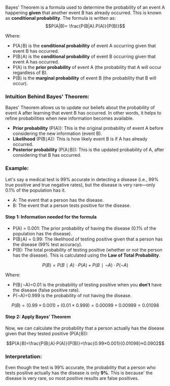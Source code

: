 Bayes' Theorem is a formula used to determine the probability of an event A happening **given** that another event B has already occurred. This is known as **conditional probability**. The formula is written as:
$$P(A|B)= \frac{P(B|A).P(A)}{P(B)}$$

Where:

- P(A∣B) is the **conditional probability** of event A occurring given that event B has occurred.
- P(B∣A) is the **conditional probability** of event B occurring given that event A has occurred.
- P(A) is the **prior probability** of event A (the probability that A will occur regardless of B).
- P(B) is the **marginal probability** of event B (the probability that B will occur).

### **Intuition Behind Bayes' Theorem**:

Bayes' Theorem allows us to update our beliefs about the probability of event A after learning that event B has occurred. In other words, it helps to refine probabilities when new information becomes available.

- **Prior probability** (P(A)): This is the original probability of event A before considering the new information (event B).
- **Likelihood** (P(B∣A)): This is how likely event B is if A has already occurred.
- **Posterior probability** (P(A∣B)): This is the updated probability of A, after considering that B has occurred.

### **Example**:

Let's say a medical test is 99% accurate in detecting a disease (i.e., 99% true positive and true negative rates), but the disease is very rare—only 0.1% of the population has it.

- A: The event that a person has the disease.
- B: The event that a person tests positive for the disease.

#### Step 1: Information needed for the formula

- P(A) = 0.001: The prior probability of having the disease (0.1% of the population has the disease).
- P(B∣A) = 0.99: The likelihood of testing positive given that a person has the disease (99% test accuracy).
- P(B): The total probability of testing positive (whether or not the person has the disease). This is calculated using the **Law of Total Probability**.

$$P(B)=P(B∣A)⋅P(A)+P(B∣¬A)⋅P(¬A)$$

Where:

- P(B∣¬A)=0.01 is the probability of testing positive when you **don’t** have the disease (false positive rate).
- P(¬A)=0.999 is the probability of not having the disease.

$$P(B)=(0.99×0.001)+(0.01×0.999)=0.00099+0.00999=0.01098$$

#### Step 2: Apply Bayes' Theorem

Now, we can calculate the probability that a person actually has the disease given that they tested positive (P(A∣B)):

$$P(A∣B)=\frac{P(B∣A)⋅P(A)}{P(B)}=\frac{0.99×0.001}{0.01098}≈0.0902$$

### **Interpretation**:

Even though the test is 99% accurate, the probability that a person who tests positive actually has the disease is only **9%**. This is because' the disease is very rare, so most positive results are false positives.